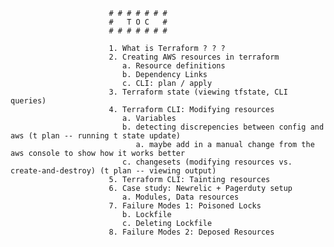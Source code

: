                           # # # # # # #
                          #   T O C   #
                          # # # # # # #

                          1. What is Terraform ? ? ?
                          2. Creating AWS resources in terraform
                             a. Resource definitions
                             b. Dependency Links
                             c. CLI: plan / apply
                          3. Terraform state (viewing tfstate, CLI queries)
                          4. Terraform CLI: Modifying resources
                             a. Variables
                             b. detecting discrepencies between config and aws (t plan -- running t state update)
                                a. maybe add in a manual change from the aws console to show how it works better
                             c. changesets (modifying resources vs. create-and-destroy) (t plan -- viewing output)
                          5. Terraform CLI: Tainting resources
                          6. Case study: Newrelic + Pagerduty setup
                             a. Modules, Data resources
                          7. Failure Modes 1: Poisoned Locks
                             b. Lockfile
                             c. Deleting Lockfile
                          8. Failure Modes 2: Deposed Resources
